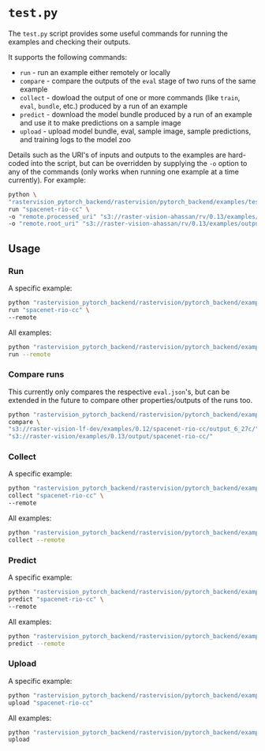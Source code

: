 # `test.py`
The `test.py` script provides some useful commands for running the examples and checking their outputs.

It supports the following commands:
- `run` - run an example either remotely or locally
- `compare` - compare the outputs of the `eval` stage of two runs of the same example
- `collect` - dowload the output of one or more commands (like `train`, `eval`, `bundle`, etc.) produced by a run of an example
- `predict` - download the model bundle produced by a run of an example and use it to make predictions on a sample image
- `upload` - upload model bundle, eval, sample image, sample predictions, and training logs to the model zoo

Details such as the URI's of inputs and outputs to the examples are hard-coded into the script, but can be overridden by supplying the `-o` option to any of the commands (only works when running one example at a time currently). For example: 
```bash
python \
"rastervision_pytorch_backend/rastervision/pytorch_backend/examples/test.py" \
run "spacenet-rio-cc" \
-o "remote.processed_uri" "s3://raster-vision-ahassan/rv/0.13/examples/processed/spacenet/rio" \
-o "remote.root_uri" "s3://raster-vision-ahassan/rv/0.13/examples/output/cc/spacenet-rio/" \
```

## Usage

### Run
A specific example:
```bash
python "rastervision_pytorch_backend/rastervision/pytorch_backend/examples/test.py" \
run "spacenet-rio-cc" \
--remote
```
All examples:
```bash
python "rastervision_pytorch_backend/rastervision/pytorch_backend/examples/test.py" \
run --remote
```

### Compare runs
This currently only compares the respective `eval.json`'s, but can be extended in the future to compare other properties/outputs of the runs too.
```bash
python "rastervision_pytorch_backend/rastervision/pytorch_backend/examples/test.py" \
compare \
"s3://raster-vision-lf-dev/examples/0.12/spacenet-rio-cc/output_6_27c/" \
"s3://raster-vision/examples/0.13/output/spacenet-rio-cc/"
```

### Collect
A specific example:
```bash
python "rastervision_pytorch_backend/rastervision/pytorch_backend/examples/test.py" \
collect "spacenet-rio-cc" \
--remote
```
All examples:
```bash
python "rastervision_pytorch_backend/rastervision/pytorch_backend/examples/test.py" \
collect --remote
```

### Predict
A specific example:
```bash
python "rastervision_pytorch_backend/rastervision/pytorch_backend/examples/test.py" \
predict "spacenet-rio-cc" \
--remote
```
All examples:
```bash
python "rastervision_pytorch_backend/rastervision/pytorch_backend/examples/test.py" \
predict --remote
```

### Upload
A specific example:
```bash
python "rastervision_pytorch_backend/rastervision/pytorch_backend/examples/test.py" \
upload "spacenet-rio-cc"
```
All examples:
```bash
python "rastervision_pytorch_backend/rastervision/pytorch_backend/examples/test.py" \
upload
```
